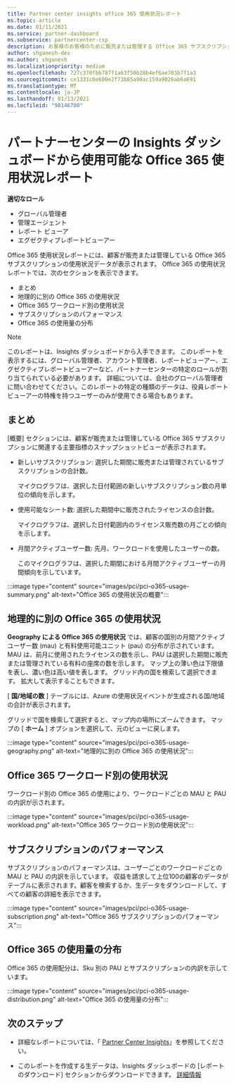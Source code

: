 ```yaml
---
title: Partner center insights office 365 使用状況レポート
ms.topic: article
ms.date: 01/11/2021
ms.service: partner-dashboard
ms.subservice: partnercenter-csp
description: お客様のお客様のために販売または管理する Office 365 サブスクリプションの使用状況について、お客様が何をしているかをご確認ください。
author: shganesh-dev
ms.author: shganesh
ms.localizationpriority: medium
ms.openlocfilehash: 727c370fbb787f1a63f50b28b4ef6ae703b7f1a3
ms.sourcegitcommit: ce1331c0e600e2f73b85a90ac159a9026ab6a691
ms.translationtype: MT
ms.contentlocale: ja-JP
ms.lasthandoff: 01/13/2021
ms.locfileid: "98146700"
---
```

# <a name="office-365-usage-report-available-from-the-partner-center-insights-dashboard"></a>パートナーセンターの Insights ダッシュボードから使用可能な Office 365 使用状況レポート

**適切なロール**
- グローバル管理者
- 管理エージェント
- レポート ビューア
- エグゼクティブレポートビューアー

Office 365 使用状況レポートには、顧客が販売または管理している Office 365 サブスクリプションの使用状況データが表示されます。 Office 365 の使用状況レポートでは、次のセクションを表示できます。

- まとめ
- 地理的に別の Office 365 の使用状況
- Office 365 ワークロード別の使用状況
- サブスクリプションのパフォーマンス
- Office 365 の使用量の分布

 > [!NOTE]
 > このレポートは、Insights ダッシュボードから入手できます。 このレポートを表示するには、グローバル管理者、アカウント管理者、レポートビューアー、エグゼクティブレポートビューアーなど、パートナーセンターの特定のロールが割り当てられている必要があります。 詳細については、会社のグローバル管理者に問い合わせてください。このレポートの特定の種類のデータは、役員レポートビューアーの特権を持つユーザーのみが使用できる場合もあります。

## <a name="summary"></a>まとめ

[概要] セクションには、顧客が販売または管理している Office 365 サブスクリプションに関連する主要指標のスナップショットビューが表示されます。  

- 新しいサブスクリプション: 選択した期間に販売または管理されているサブスクリプションの合計数。

   マイクログラフは、選択した日付範囲の新しいサブスクリプション数の月単位の傾向を示します。

- 使用可能なシート数: 選択した期間中に販売されたライセンスの合計数。

   マイクログラフは、選択した日付範囲内のライセンス販売数の月ごとの傾向を示します。

- 月間アクティブユーザー数: 先月、ワークロードを使用したユーザーの数。 

   このマイクログラフは、選択した期間における月間アクティブユーザーの月間傾向を示しています。

:::image type="content" source="images/pci/pci-o365-usage-summary.png" alt-text="Office 365 の使用状況の概要":::

## <a name="office-365-usage-by-geography"></a>地理的に別の Office 365 の使用状況

**Geography による Office 365 の使用状況** では、顧客の国別の月間アクティブユーザー数 (mau) と有料使用可能ユニット (pau) の分布が示されています。 MAU は、前月に使用されたライセンスの数を示し、PAU は選択した期間に販売または管理されている有料の座席の数を示します。 マップ上の薄い色は下限値を表し、濃い色は高い値を表します。 グリッド内の国を検索して選択できます。 拡大して表示することもできます。

[ **国/地域の数** ] テーブルには、Azure の使用状況イベントが生成される国/地域の合計が表示されます。

グリッドで国を検索して選択すると、マップ内の場所にズームできます。 マップの [ **ホーム** ] オプションを選択して、元のビューに戻します。


:::image type="content" source="images/pci/pci-o365-usage-geography.png" alt-text="地理的に別の Office 365 の使用状況":::

## <a name="office-365-usage-by-workload"></a>Office 365 ワークロード別の使用状況

ワークロード別の Office 365 の使用により、ワークロードごとの MAU と PAU の内訳が示されます。

:::image type="content" source="images/pci/pci-o365-usage-workload.png" alt-text="Office 365 ワークロード別の使用状況":::

## <a name="subscriptions-performance"></a>サブスクリプションのパフォーマンス

サブスクリプションのパフォーマンスは、ユーザーごとのワークロードごとの MAU と PAU の内訳を示しています。 収益を請求して上位100の顧客のデータがテーブルに表示されます。顧客を検索するか、生データをダウンロードして、すべての顧客の詳細を表示できます。

:::image type="content" source="images/pci/pci-o365-usage-subscription.png" alt-text="Office 365 サブスクリプションのパフォーマンス":::

## <a name="office-365-usage-distribution"></a>Office 365 の使用量の分布

Office 365 の使用配分は、Sku 別の PAU とサブスクリプションの内訳を示しています。

:::image type="content" source="images/pci/pci-o365-usage-distribution.png" alt-text="Office 365 の使用量の分布":::

## <a name="next-steps"></a>次のステップ

- 詳細なレポートについては、「 [Partner Center Insights](partner-center-insights.md)」を参照してください。

- このレポートを作成する生データは、Insights ダッシュボードの [レポートのダウンロード] セクションからダウンロードできます。 [詳細情報](pci-download-reports.md) 
